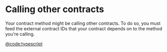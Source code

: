 # Calling other contracts

Your contract method might be calling other contracts. To do so, you must feed the external contract IDs that your contract depends on to the method you're calling.

[@code:typescript](./packages/fuel-gauge/src/contract.test.ts#typedoc:Contract-call-others)
